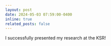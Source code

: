 ```yaml
---
layout: post
date: 2024-05-03 07:59:00-0400
inline: true
related_posts: false
---
```


I successfully presented my research at the KSR!

